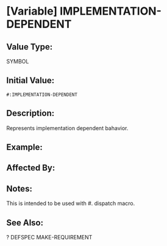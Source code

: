# [Variable] IMPLEMENTATION-DEPENDENT

## Value Type:

SYMBOL

## Initial Value:

`#:IMPLEMENTATION-DEPENDENT`

## Description:
Represents implementation dependent bahavior.

## Example:

## Affected By:

## Notes:
This is intended to be used with #. dispatch macro.

## See Also:

?
DEFSPEC
MAKE-REQUIREMENT
